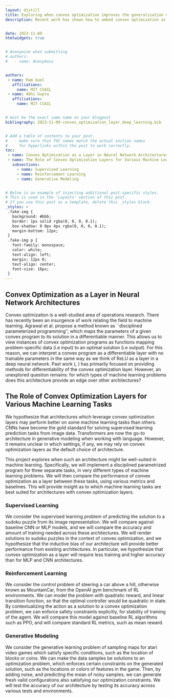 ```yaml
---
layout: distill
title: Exploring when convex optimization improves the generalization of deep neural networks
description: Recent work has shown how to embed convex optimization as a subroutine in the training of deep neural networks. Given that we can backpropagate through this procedure, the authors refer to this method as “convex optimization as a layer” leading to new neural network architectures. In machine learning, these deep networks can be used to solve a variety of problems (1) in supervised learning, learn a classifier; (2) in reinforcement learning, learn a policy; (3) in generative modeling, learn a score function. We explore in each of these settings if a network architecture parameterized with convex optimization layers has an edge over off-the-shelf architectures like MLPs, CNNs, or U-Nets. The reader will take away a better understanding of when such an architecture could be useful to them given their data modality and prediction task. 


date: 2023-11-09
htmlwidgets: true


# Anonymize when submitting
# authors:
#   - name: Anonymous


authors:
 - name: Ram Goel
   affiliations:
     name: MIT CSAIL
 - name: Abhi Gupta
   affiliations:
     name: MIT CSAIL


# must be the exact same name as your blogpost
bibliography: 2023-11-09-convex_optimization_layer_deep_learning.bib 


# Add a table of contents to your post.
#   - make sure that TOC names match the actual section names
#     for hyperlinks within the post to work correctly.
toc:
 - name: Convex Optimization as a Layer in Neural Network Architectures
 - name: The Role of Convex Optimization Layers for Various Machine Learning Tasks
   subsections:
     - name: Supervised Learning
     - name: Reinforcement Learning
     - name: Generative Modeling


# Below is an example of injecting additional post-specific styles.
# This is used in the 'Layouts' section of this post.
# If you use this post as a template, delete this _styles block.
_styles: >
 .fake-img {
   background: #bbb;
   border: 1px solid rgba(0, 0, 0, 0.1);
   box-shadow: 0 0px 4px rgba(0, 0, 0, 0.1);
   margin-bottom: 12px;
 }
 .fake-img p {
   font-family: monospace;
   color: white;
   text-align: left;
   margin: 12px 0;
   text-align: center;
   font-size: 16px;
 }
---
```



## Convex Optimization as a Layer in Neural Network Architectures


Convex optimization is a well-studied area of operations research. There has recently been an insurgence of work relating the field to machine learning. Agrawal et al. <d-cite key = "agrawal2019differentiable"></d-cite> propose a method known as ``disciplined parameterized programming’’, which maps the parameters of a given convex program to its solution in a differentiable manner. This allows us to view instances of convex optimization programs as functions mapping problem-specific data (i.e input) to an optimal solution (i.e output). For this reason, we can interpret a convex program as a differentiable layer with no trainable parameters in the same way as we think of ReLU as a layer in a deep neural network. Past work (<d-cite key = "amos2021optnet"></d-cite>, <d-cite key = "barratt2019differentiability"></d-cite>) has primarily focused on providing methods for differentiability of the convex optimization layer. However, an unexplored question remains: for which types of machine learning problems does this architecture provide an edge over other architectures?




## The Role of Convex Optimization Layers for Various Machine Learning Tasks


We hypothesize that architectures which leverage convex optimization layers may perform better on some machine learning tasks than others. CNNs have become the gold standard for solving supervised learning prediction tasks from image data. Transformers are now the go-to architecture in generative modeling when working with language. However, it remains unclear in which settings, if any, we may rely on convex optimization layers as the default choice of architecture. 


This project explores when such an architecture might be well-suited in machine learning. Specifically, we will implement a disciplined parametrized program for three separate tasks, in very different types of machine learning problems. We will then compare the performance of convex optimization as a layer between these tasks, using various metrics and baselines. This will provide insight as to which machine learning tasks are best suited for architectures with convex optimization layers. 


### Supervised Learning


We consider the supervised learning problem of predicting the solution to a sudoku puzzle from its image representation. We will compare against baseline CNN or MLP models, and we will compare the accuracy and amount of training needed across these architectures. We will render solutions to sudoku puzzles in  the context of convex optimization, and we hypothesize that the inductive bias of our architecture will provide better performance from existing architectures. In particular, we hypothesize that convex optimization as a layer will require less training and higher accuracy than for MLP and CNN architectures. 


### Reinforcement Learning


We consider the control problem of steering a car above a hill, otherwise known as MountainCar, from the OpenAI gym benchmark of RL environments. We can model the problem with quadratic reward, and linear transition function, so that the optimal controller would be quadratic in state. By contextualizing the action as a solution to a convex optimization problem, we can enforce safety constraints explicitly, for stability of training of the agent. We will compare this model against baseline RL algorithms such as PPO, and will compare standard RL metrics, such as mean reward. 


### Generative Modeling


We consider the generative learning problem of sampling maps for atari video games which satisfy specific conditions, such as the location of blocks or coins. We can make the data samples be solutions to an optimization problem, which enforces certain constraints on the generated solution, such as the locations or colors of features in the game. Then, by adding noise, and predicting the mean of noisy samples, we can generate fresh valid configurations also satisfying our optimization constraints. We will test the accuracy of our architecture by testing its accuracy across various tests and environments.  















